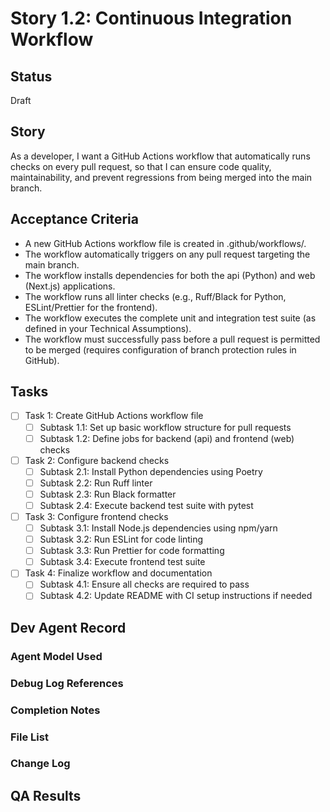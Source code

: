 # Story 1.2: Continuous Integration Workflow

## Status
Draft

## Story
As a developer,
I want a GitHub Actions workflow that automatically runs checks on every pull request,
so that I can ensure code quality, maintainability, and prevent regressions from being merged into the main branch.

## Acceptance Criteria

- A new GitHub Actions workflow file is created in .github/workflows/.
- The workflow automatically triggers on any pull request targeting the main branch.
- The workflow installs dependencies for both the api (Python) and web (Next.js) applications.
- The workflow runs all linter checks (e.g., Ruff/Black for Python, ESLint/Prettier for the frontend).
- The workflow executes the complete unit and integration test suite (as defined in your Technical Assumptions).
- The workflow must successfully pass before a pull request is permitted to be merged (requires configuration of branch protection rules in GitHub).

## Tasks

- [ ] Task 1: Create GitHub Actions workflow file
  - [ ] Subtask 1.1: Set up basic workflow structure for pull requests
  - [ ] Subtask 1.2: Define jobs for backend (api) and frontend (web) checks
- [ ] Task 2: Configure backend checks
  - [ ] Subtask 2.1: Install Python dependencies using Poetry
  - [ ] Subtask 2.2: Run Ruff linter
  - [ ] Subtask 2.3: Run Black formatter
  - [ ] Subtask 2.4: Execute backend test suite with pytest
- [ ] Task 3: Configure frontend checks
  - [ ] Subtask 3.1: Install Node.js dependencies using npm/yarn
  - [ ] Subtask 3.2: Run ESLint for code linting
  - [ ] Subtask 3.3: Run Prettier for code formatting
  - [ ] Subtask 3.4: Execute frontend test suite
- [ ] Task 4: Finalize workflow and documentation
  - [ ] Subtask 4.1: Ensure all checks are required to pass
  - [ ] Subtask 4.2: Update README with CI setup instructions if needed

## Dev Agent Record

### Agent Model Used

### Debug Log References

### Completion Notes

### File List

### Change Log

## QA Results

